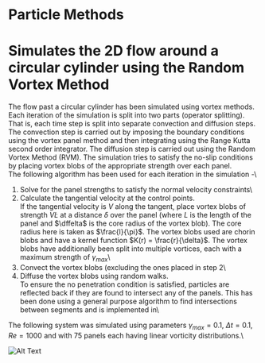 # Particle Methods
# Simulates the 2D flow around a circular cylinder using the Random Vortex Method


The flow past a circular cylinder has been simulated using vortex
methods. Each iteration of the simulation is split into two parts
(operator splitting). That is, each time step is split into separate
convection and diffusion steps. The convection step is carried out by
imposing the boundary conditions using the vortex panel method and then
integrating using the Range Kutta second order integrator. The diffusion
step is carried out using the Random Vortex Method (RVM). The simulation
tries to satisfy the no-slip conditions by placing vortex blobs of the
appropriate strength over each panel.\
The following algorithm has been used for each iteration in the
simulation -\
1) Solve for the panel strengths to satisfy the normal velocity
constraints\
2) Calculate the tangential velocity at the control points.\
If the tangential velocity is $V$ along the tangent, place vortex blobs
of strength $V \dot L$ at a distance $\delta$ over the panel (where $L$
is the length of the panel and $\dffelta$ is the core radius of the
vortex blob). The core radius here is taken as $\frac{l}{\pi}$. The
vortex blobs used are chorin blobs and have a kernel function
$K(r) = \frac{r}{\delta}$. The vortex blobs have additionally been split
into multiple vortices, each with a maximum strength of $\gamma_{max}$\
3) Convect the vortex blobs (excluding the ones placed in step 2\
4) Diffuse the vortex blobs using random walks.\
To ensure the no penetration condition is satisfied, particles are
reflected back if they are found to intersect any of the panels. This
has been done using a general purpose algorithm to find intersections
between segments and is implemented in\

The following system was simulated using parameters
$\gamma_{max} = 0.1$, $\Delta t = 0.1$, $Re = 1000$ and with 75 panels
each having linear vorticity distributions.\

![Alt Text](https://im.ezgif.com/tmp/ezgif-1-8e7bc7cd6069.gif)

